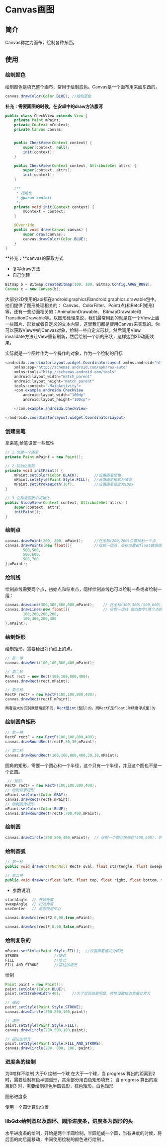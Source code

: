 # Canvas画图

## 简介

Canvas称之为画布，绘制各种东西。

## 使用

### 绘制颜色

绘制颜色是填充整个画布，常用于绘制底色。Canvas是一个画布用来画东西的。

```java
canvas.drawColor(Color.BLUE); //绘制蓝色
```

**补充：需要画图的时候，在安卓中的draw方法腹泻**

```java
public class CheckView extends View {
    private Paint mPaint;
    private Context mContext;
    private Canvas canvas;


    public CheckView(Context context) {
        super(context, null);
        init(context);
    }

    public CheckView(Context context, AttributeSet attrs) {
        super(context, attrs);
        init(context);
    }

    /**
     * 初始化
     * @param context
     */
    private void init(Context context) {
        mContext = context;
    }

    @Override
    public void draw(Canvas canvas) {
        super.draw(canvas);
        canvas.drawColor(Color.BLUE);
    }
}
```

**补充：**canvas的获取方式

* 复写draw方法
* 自己创建

```java
Bitmap b = Bitmap.createBitmap(100, 100, Bitmap.Config.ARGB_8888);   
Canvas c = new Canvas(b);
```

大部分2D使用的api都在android.graphics和android.graphics.drawable包中。他们提供了图形处理相关的： Canvas、ColorFilter、Point(点)和RetcF(矩形)等，还有一些动画相关的：AnimationDrawable、 BitmapDrawable和TransitionDrawable等。以图形处理来说，我们最常用到的就是在一个View上画一些图片、形状或者自定义的文本内容，这里我们都是使用Canvas来实现的。你可以获取View中的Canvas对象，绘制一些自定义形状，然后调用View. invalidate方法让View重新刷新，然后绘制一个新的形状，这样达到2D动画效果。

实际就是一个图片作为一个操作的对象，作为一个绘制的目标

```java
<androidx.coordinatorlayout.widget.CoordinatorLayout xmlns:android="http://schemas.android.com/apk/res/android"
    xmlns:app="http://schemas.android.com/apk/res-auto"
    xmlns:tools="http://schemas.android.com/tools"
    android:layout_width="match_parent"
    android:layout_height="match_parent"
    tools:context=".MainActivity">
    <com.example.androida.CheckView
        android:layout_width="100dp"
        android:layout_height="100sp">

    </com.example.androida.CheckView>

</androidx.coordinatorlayout.widget.CoordinatorLayout>
```

### 创建画笔

拿来笔,给笔设置一些属性

```java
// 1.创建一个画笔
private Paint mPaint = new Paint();

// 2.初始化画笔
private void initPaint() {
    mPaint.setColor(Color.BLACK);       //设置画笔颜色
    mPaint.setStyle(Paint.Style.FILL);  //设置画笔模式为填充
    mPaint.setStrokeWidth(10f);         //设置画笔宽度为10px
}

// 3.在构造函数中初始化
public SloopView(Context context, AttributeSet attrs) {
    super(context, attrs);
    initPaint();
}
```

### 绘制点

```java
canvas.drawPoint(200, 200, mPaint);     //在坐标(200,200)位置绘制一个点
canvas.drawPoints(new float[]{          //绘制一组点，坐标位置由float数组指定
        500,500,
        500,600,
        500,700
},mPaint);
```

### 绘制线

绘制直线需要两个点，初始点和结束点，同样绘制直线也可以绘制一条或者绘制一组：

```java
canvas.drawLine(300,300,500,600,mPaint);    // 在坐标(300,300)(500,600)之间绘制一条直线
canvas.drawLines(new float[]{               // 绘制一组线 每四数字(两个点的坐标)确定一条线
        100,200,200,200,
        100,300,200,300
},mPaint);
```

### 绘制矩形

绘制矩形，需要给出对角线上的点。

```java
// 第一种
canvas.drawRect(100,100,800,400,mPaint);

// 第二种
Rect rect = new Rect(100,100,800,400);
canvas.drawRect(rect,mPaint);

// 第三种
RectF rectF = new RectF(100,100,800,400);
canvas.drawRect(rectF,mPaint);

两者最大的区别就是精度不同，Rect是int(整形)的，而RectF是float(单精度浮点型)的
```

### 绘制圆角矩形

```java
// 第一种
RectF rectF = new RectF(100,100,800,400);
canvas.drawRoundRect(rectF,30,30,mPaint);

// 第二种
canvas.drawRoundRect(100,100,800,400,30,30,mPaint);
```

圆角的矩形，需要一个圆心和一个半径，这个只有一个半径，并且这个圆也不是一个正圆。

```java
 // 矩形
RectF rectF = new RectF(100,100,800,400);  
// 绘制背景矩形
mPaint.setColor(Color.GRAY);
canvas.drawRect(rectF,mPaint);
// 绘制圆角矩形
mPaint.setColor(Color.BLUE);
canvas.drawRoundRect(rectF,700,400,mPaint);
```

### 绘制圆

```java
canvas.drawCircle(500,500,400,mPaint);  // 绘制一个圆心坐标在(500,500)，半径为400 的圆。
```

### 绘制圆弧

```java
// 第一种
public void drawArc(@NonNull RectF oval, float startAngle, float sweepAngle, boolean useCenter, @NonNull Paint paint){}

// 第二种
public void drawArc(float left, float top, float right, float bottom, float startAngle,float sweepAngle, boolean useCenter, @NonNull Paint paint) 
```

* 参数说明

```java
startAngle  // 开始角度
sweepAngle  // 扫过角度
useCenter   // 是否使用中心
```

```java
canvas.drawArc(rectF2,0,90,true,mPaint);

canvas.drawArc(rectF,0,90,false,mPaint);
```

### 绘制复杂的

```java
mPaint.setStyle(Paint.Style.FILL);  //设置画笔模式为填充
STROKE                //描边
FILL                  //填充
FILL_AND_STROKE       //描边加填充
```

绘制

```java
Paint paint = new Paint();
paint.setColor(Color.BLUE);
paint.setStrokeWidth(40);     //为了实验效果明显，特地设置描边宽度非常大

// 描边
paint.setStyle(Paint.Style.STROKE);
canvas.drawCircle(200,200,100,paint);

// 填充
paint.setStyle(Paint.Style.FILL);
canvas.drawCircle(200,500,100,paint);

// 描边加填充
paint.setStyle(Paint.Style.FILL_AND_STROKE);
canvas.drawCircle(200, 800, 100, paint);
```

### 进度条的绘制
 
为0啥样不绘制
大于0 绘制一个球
在大于一个球，当 progress 算出的距离到2时，需要绘制棕色半圆弧形，其余部分用白色矩形填充；
当 progress 算出的距离到3 时，需要绘制棕色半圆弧形，棕色矩形，白色矩形


圆形进度条

使用一个圆计算出位置

### libGdx绘制圆以及圆环、圆形进度条，进度条为圆形的头

水平进度条的绘制，开始是两个半圆绘制，半圆组成一个圆，当有进度的时候，将后面的向后面移动，中间使用绘制的颜色进行绘制 。

